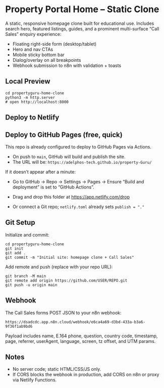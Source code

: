 # Property Portal Home – Static Clone

A static, responsive homepage clone built for educational use. Includes search hero, featured listings, guides, and a prominent multi-surface “Call Sales” enquiry experience:

- Floating right-side form (desktop/tablet)
- Hero and nav CTAs
- Mobile sticky bottom bar
- Dialog/overlay on all breakpoints
- Webhook submission to n8n with validation + toasts

## Local Preview

```
cd propertyguru-home-clone
python3 -m http.server
# open http://localhost:8000
```

## Deploy to Netlify

## Deploy to GitHub Pages (free, quick)

This repo is already configured to deploy to GitHub Pages via Actions.

- On push to `main`, GitHub will build and publish the site.
- The URL will be: `https://adelphos-tech.github.io/property-Guru/`

If it doesn’t appear after a minute:
- Go to GitHub → Repo → Settings → Pages → Ensure “Build and deployment” is set to “GitHub Actions”.

- Drag and drop this folder at https://app.netlify.com/drop
- Or connect a Git repo; `netlify.toml` already sets `publish = "."`

## Git Setup

Initialize and commit:

```
cd propertyguru-home-clone
git init
git add .
git commit -m "Initial site: homepage clone + Call Sales"
```

Add remote and push (replace with your repo URL):

```
git branch -M main
git remote add origin https://github.com/USER/REPO.git
git push -u origin main
```

## Webhook

The Call Sales forms POST JSON to your n8n webhook:

```
https://dsadcdc.app.n8n.cloud/webhook/e6ca4a69-d3bd-433a-b3a6-9f36f1ab9bd6
```

Payload includes name, E.164 phone, question, country code, timestamp, page, referrer, userAgent, language, screen, tz offset, and UTM params.

## Notes

- No server code; static HTML/CSS/JS only.
- If CORS blocks the webhook in production, add CORS on n8n or proxy via Netlify Functions.
